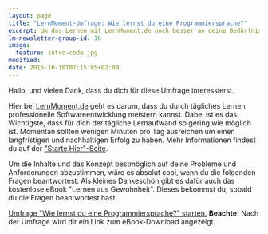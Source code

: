 ```yaml
---
layout: page
title: "LernMoment-Umfrage: Wie lernst du eine Programmiersprache?"
excerpt: Um das Lernen mit LernMoment.de noch besser an deine Bedürfnisse anzupassen, könntest du mir helfen.
lm-newsletter-group-id: 16
image:
  feature: intro-code.jpg
modified:
date: 2015-10-10T07:15:05+02:00
---
```


Hallo, und vielen Dank, dass du dich für diese Umfrage interessierst. 

Hier bei [LernMoment.de](/) geht es darum, dass du durch tägliches Lernen professionelle Softwareentwicklung meistern kannst. Dabei ist es das Wichtigste, dass für dich der tägliche Lernaufwand so gering wie möglich ist. Momentan sollten wenigen Minuten pro Tag ausreichen um einen langfristigen und nachhaltigen Erfolg zu haben. Mehr Informationen findest du auf der ["Starte Hier"-Seite](/starte-hier/).

Um die Inhalte und das Konzept bestmöglich auf deine Probleme und Anforderungen abzustimmen, wäre es absolut cool, wenn du die folgenden Fragen beantwortest. Als kleines Dankeschön gibt es dafür auch das kostenlose eBook "Lernen aus Gewohnheit". Dieses bekommst du, sobald du die Fragen beantwortest hast.

[Umfrage "Wie lernst du eine Programmiersprache?" starten.](http://goo.gl/forms/fnZWhuoDyO) 
**Beachte:** Nach der Umfrage wird dir ein Link zum eBook-Download angezeigt.


